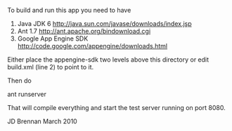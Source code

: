 To build and run this app you need to have

1) Java JDK 6
   http://java.sun.com/javase/downloads/index.jsp
2) Ant 1.7
   http://ant.apache.org/bindownload.cgi
3) Google App Engine SDK
   http://code.google.com/appengine/downloads.html

Either place the appengine-sdk two levels above this directory
or edit build.xml (line 2) to point to it.

Then do

ant runserver

That will compile everything and start the test server
running on port 8080.

JD Brennan
March 2010
